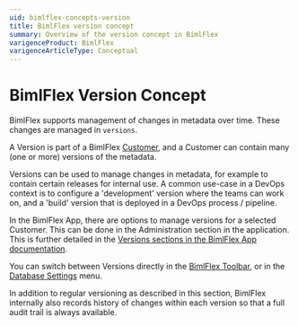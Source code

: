 ```yaml
---
uid: bimlflex-concepts-version
title: BimlFlex version concept
summary: Overview of the version concept in BimlFlex
varigenceProduct: BimlFlex
varigenceArticleType: Conceptual
---
```

# BimlFlex Version Concept

BimlFlex supports management of changes in metadata over time. These changes are managed in `versions`.

A Version is part of a BimlFlex [Customer](xref:bimlflex-concepts-customer), and a Customer can contain many (one or more) versions of the metadata.

Versions can be used to manage changes in metadata, for example to contain certain releases for internal use. A common use-case in a DevOps context is to configure a 'development' version where the teams can work on, and a 'build' version that is deployed in a DevOps process / pipeline.

In the BimlFlex App, there are options to manage versions for a selected Customer. This can be done in the Administration section in the application. This is further detailed in the [Versions sections in the BimlFlex App documentation](xref:bimlflex-version-editor).

You can switch between Versions directly in the [BimlFlex Toolbar](xref:bimlflex-tour#bimlflex-toolbar), or in the [Database Settings](xref:bimlflex-application-database-settings) menu.

In addition to regular versioning as described in this section, BimlFlex internally also records history of changes within each version so that a full audit trail is always available.
